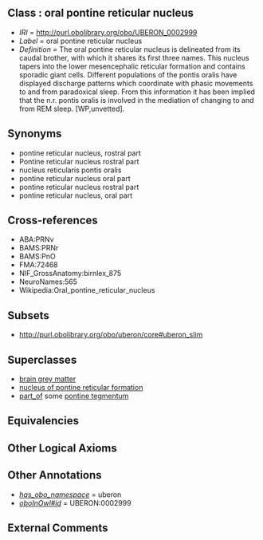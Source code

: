 
## Class : oral pontine reticular nucleus

 * *IRI* = http://purl.obolibrary.org/obo/UBERON_0002999
 * *Label* = oral pontine reticular nucleus
 * *Definition* = The oral pontine reticular nucleus is delineated from its caudal brother, with which it shares its first three names. This nucleus tapers into the lower mesencephalic reticular formation and contains sporadic giant cells. Different populations of the pontis oralis have displayed discharge patterns which coordinate with phasic movements to and from paradoxical sleep. From this information it has been implied that the n.r. pontis oralis is involved in the mediation of changing to and from REM sleep. [WP,unvetted].

## Synonyms

 * pontine reticular nucleus, rostral part
 * Pontine reticular nucleus rostral part
 * nucleus reticularis pontis oralis
 * pontine reticular nucleus oral part
 * pontine reticular nucleus rostral part
 * pontine reticular nucleus, oral part

## Cross-references

 * ABA:PRNv
 * BAMS:PRNr
 * BAMS:PnO
 * FMA:72468
 * NIF_GrossAnatomy:birnlex_875
 * NeuroNames:565
 * Wikipedia:Oral_pontine_reticular_nucleus

## Subsets

 * http://purl.obolibrary.org/obo/uberon/core#uberon_slim

## Superclasses

 * [brain grey matter](../../UBERON/28/UBERON_0003528.md)
 * [nucleus of pontine reticular formation](../../UBERON/13/UBERON_0007413.md)
 * [part_of](../../BFO/50/BFO_0000050.md) some [pontine tegmentum](../../UBERON/23/UBERON_0003023.md)

## Equivalencies


## Other Logical Axioms


## Other Annotations

 * *[has_obo_namespace](../../ce/oboInOwl#hasOBONamespace.md)* = uberon
 * *[oboInOwl#id](../../id/oboInOwl#id.md)* = UBERON:0002999

## External Comments

